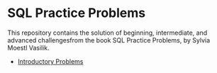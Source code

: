 # SQL Practice Problems

This repository contains the solution of beginning, intermediate, and advanced challengesfrom the book SQL Practice Problems, by Sylvia Moestl Vasilik.

- [Introductory Problems]()
